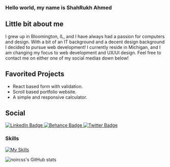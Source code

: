 ### Hello world, my name is ShahRukh Ahmed

## Little bit about me

<!-- What do you enjoy developing? -->


<!-- A little bit about you? -->

I grew up in Bloomington, IL, and I have always had a passion for computers and design. With a bit of an IT background and a decent design background I decided to pursue web development! I currently reside in Michigan, and I am changing my focus to web development and UX/UI design. Feel free to contact me on either one of my social medias down below!

## Favorited Projects

- React based form with validation.
- Scroll based portfolio website.
- A simple and responsive calculator.

## Social

<!-- Here you would put your social media -->
<div id="badges">
  <a href="https://www.linkedin.com/in/shahrukhahmed12">
    <img src="https://img.shields.io/badge/LinkedIn-blue?style=for-the-badge&logo=linkedin&logoColor=white" alt="LinkedIn Badge"/>
  </a>
  <a href="https://www.behance.net/shahrukhahmed12">
    <img src="https://img.shields.io/badge/behance-blue?style=for-the-badge&logo=behance&logoColor=white" alt="Behance Badge"/>
  </a>
  <a href="https://www.twitter.com/noircss">
    <img src="https://img.shields.io/badge/Twitter-blue?style=for-the-badge&logo=twitter&logoColor=white" alt="Twitter Badge"/>
  </a>
</div>

<!-- [Instagram]() -->
### Skills

[![My Skills](https://skills.thijs.gg/icons?i=js,html,css,jquery,bootstrap,react,photoshop,illustrator,figma)](https://skills.thijs.gg)
<!-- [Trello]() -->






![noircss's GitHub stats](https://github-readme-stats.vercel.app/api?username=noircss&show_icons=true&theme=dracula)

